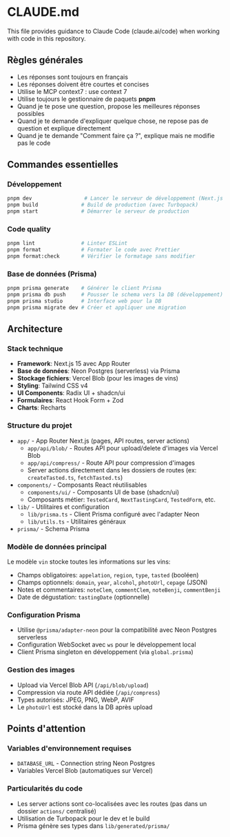 # CLAUDE.md

This file provides guidance to Claude Code (claude.ai/code) when working with code in this repository.

## Règles générales
- Les réponses sont toujours en français
- Les réponses doivent être courtes et concises
- Utilise le MCP context7 : use context 7
- Utilise toujours le gestionnaire de paquets **pnpm**
- Quand je te pose une question, propose les meilleures réponses possibles
- Quand je te demande d'expliquer quelque chose, ne repose pas de question et explique directement
- Quand je te demande "Comment faire ça ?", explique mais ne modifie pas le code

## Commandes essentielles

### Développement
```bash
pnpm dev                 # Lancer le serveur de développement (Next.js avec Turbopack)
pnpm build              # Build de production (avec Turbopack)
pnpm start              # Démarrer le serveur de production
```

### Code quality
```bash
pnpm lint               # Linter ESLint
pnpm format             # Formater le code avec Prettier
pnpm format:check       # Vérifier le formatage sans modifier
```

### Base de données (Prisma)
```bash
pnpm prisma generate    # Générer le client Prisma
pnpm prisma db push     # Pousser le schema vers la DB (développement)
pnpm prisma studio      # Interface web pour la DB
pnpm prisma migrate dev # Créer et appliquer une migration
```

## Architecture

### Stack technique
- **Framework**: Next.js 15 avec App Router
- **Base de données**: Neon Postgres (serverless) via Prisma
- **Stockage fichiers**: Vercel Blob (pour les images de vins)
- **Styling**: Tailwind CSS v4
- **UI Components**: Radix UI + shadcn/ui
- **Formulaires**: React Hook Form + Zod
- **Charts**: Recharts

### Structure du projet
- `app/` - App Router Next.js (pages, API routes, server actions)
  - `app/api/blob/` - Routes API pour upload/delete d'images via Vercel Blob
  - `app/api/compress/` - Route API pour compression d'images
  - Server actions directement dans les dossiers de routes (ex: `createTasted.ts`, `fetchTasted.ts`)
- `components/` - Composants React réutilisables
  - `components/ui/` - Composants UI de base (shadcn/ui)
  - Composants métier: `TestedCard`, `NextTastingCard`, `TestedForm`, etc.
- `lib/` - Utilitaires et configuration
  - `lib/prisma.ts` - Client Prisma configuré avec l'adapter Neon
  - `lib/utils.ts` - Utilitaires généraux
- `prisma/` - Schema Prisma

### Modèle de données principal
Le modèle `vin` stocke toutes les informations sur les vins:
- Champs obligatoires: `appelation`, `region`, `type`, `tasted` (booléen)
- Champs optionnels: `domain`, `year`, `alcohol`, `photoUrl`, `cepage` (JSON)
- Notes et commentaires: `noteClem`, `commentClem`, `noteBenji`, `commentBenji`
- Date de dégustation: `tastingDate` (optionnelle)

### Configuration Prisma
- Utilise `@prisma/adapter-neon` pour la compatibilité avec Neon Postgres serverless
- Configuration WebSocket avec `ws` pour le développement local
- Client Prisma singleton en développement (via `global.prisma`)

### Gestion des images
- Upload via Vercel Blob API (`/api/blob/upload`)
- Compression via route API dédiée (`/api/compress`)
- Types autorisés: JPEG, PNG, WebP, AVIF
- Le `photoUrl` est stocké dans la DB après upload

## Points d'attention

### Variables d'environnement requises
- `DATABASE_URL` - Connection string Neon Postgres
- Variables Vercel Blob (automatiques sur Vercel)

### Particularités du code
- Les server actions sont co-localisées avec les routes (pas dans un dossier `actions/` centralisé)
- Utilisation de Turbopack pour le dev et le build
- Prisma génère ses types dans `lib/generated/prisma/`
